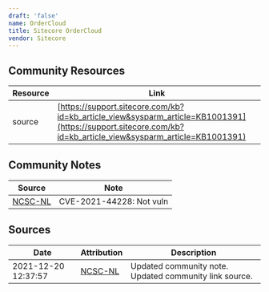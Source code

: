 ```yaml
---
draft: 'false'
name: OrderCloud
title: Sitecore OrderCloud
vendor: Sitecore
---
```



## Community Resources
| Resource | Link |
| --- | --- |
| source | [https://support.sitecore.com/kb?id=kb_article_view&sysparm_article=KB1001391](https://support.sitecore.com/kb?id=kb_article_view&sysparm_article=KB1001391) |

## Community Notes
| Source | Note |
| --- | --- |
| [NCSC-NL](https://github.com/NCSC-NL/log4shell/blob/main/software/README.md) | CVE-2021-44228: Not vuln </ul> |

## Sources
| Date | Attribution | Description |
| --- | --- | --- |
| 2021-12-20 12:37:57 | [NCSC-NL](https://github.com/NCSC-NL/log4shell/blob/main/software/README.md) | Updated community note. Updated community link source.  |
